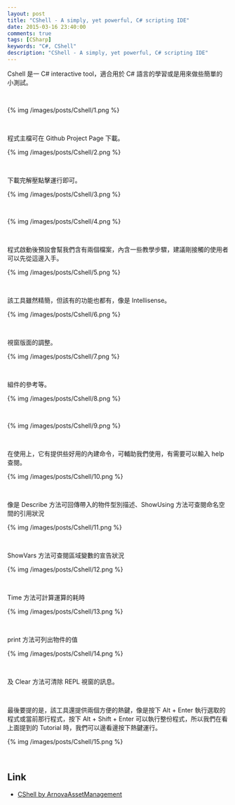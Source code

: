```yaml
---
layout: post
title: "CShell - A simply, yet powerful, C# scripting IDE"
date: 2015-03-16 23:40:00
comments: true
tags: [CSharp]
keywords: "C#, CShell"
description: "CShell - A simply, yet powerful, C# scripting IDE"
---
```


Cshell 是一 C# interactive tool，適合用於 C# 語言的學習或是用來做些簡單的小測試。  

<!-- MORE -->

<br/>


{% img /images/posts/Cshell/1.png %}

<br/>


程式主檔可在 Github Project Page 下載。  

{% img /images/posts/Cshell/2.png %}

<br/>



下載完解壓點擊運行即可。


{% img /images/posts/Cshell/3.png %}

<br/>


{% img /images/posts/Cshell/4.png %}

<br/>


程式啟動後預設會幫我們含有兩個檔案，內含一些教學步驟，建議剛接觸的使用者可以先從這邊入手。  

{% img /images/posts/Cshell/5.png %}

<br/>  


該工具雖然精簡，但該有的功能也都有，像是 Intellisense。  

{% img /images/posts/Cshell/6.png %}

<br/>  


視窗版面的調整。  

{% img /images/posts/Cshell/7.png %}

<br/>


組件的參考等。  

{% img /images/posts/Cshell/8.png %}

<br/>


{% img /images/posts/Cshell/9.png %}

<br/>


在使用上，它有提供些好用的內建命令，可輔助我們使用，有需要可以輸入 help 查閱。  

{% img /images/posts/Cshell/10.png %}

<br/>


像是 Describe 方法可回傳帶入的物件型別描述、ShowUsing 方法可查閱命名空間的引用狀況

{% img /images/posts/Cshell/11.png %}

<br/>


ShowVars 方法可查閱區域變數的宣告狀況

{% img /images/posts/Cshell/12.png %}

<br/>


Time 方法可計算運算的耗時

{% img /images/posts/Cshell/13.png %}

<br/>


print 方法可列出物件的值

{% img /images/posts/Cshell/14.png %}

<br/>


及 Clear 方法可清除 REPL 視窗的訊息。

<br/>


最後要提的是，該工具還提供兩個方便的熱鍵，像是按下 Alt + Enter 執行選取的程式或當前那行程式，按下 Alt + Shift + Enter 可以執行整份程式，所以我們在看上面提到的 Tutorial 時，我們可以邊看邊按下熱鍵運行。  

{% img /images/posts/Cshell/15.png %}

<br/>


Link
----
* [CShell by ArnovaAssetManagement](http://cshell.net/)
